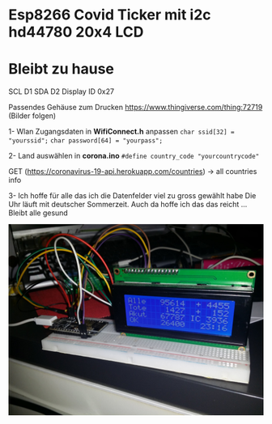 # Esp8266 Covid Ticker mit i2c hd44780 20x4 LCD
# Bleibt zu hause

SCL D1
SDA D2
Display ID 0x27

Passendes Gehäuse zum Drucken
https://www.thingiverse.com/thing:72719
(Bilder folgen)

 1- Wlan Zugangsdaten in **WifiConnect.h** anpassen
  `char ssid[32] = "yourssid";`
  `char password[64] = "yourpass";`

 2- Land auswählen in **corona.ino** 
   `#define country_code "yourcountrycode"`
   
   GET (https://coronavirus-19-api.herokuapp.com/countries) -> all countries info
   
 3- Ich hoffe für alle das ich die Datenfelder viel zu gross gewählt habe
    Die Uhr läuft mit deutscher Sommerzeit. Auch da hoffe ich das das reicht ...
    Bleibt alle gesund
 
 ![alt text][logo]

[logo]: https://github.com/kingofcamel/Esp8266BasedCoronaVirusTracking/blob/master/91726393_3151714924839085_3326784480961626112_o.jpg "Logo Title Text 2"
